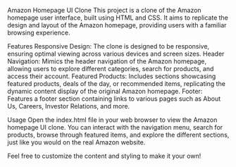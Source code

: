 Amazon Homepage UI Clone
This project is a clone of the Amazon homepage user interface, built using HTML and CSS. It aims to replicate the design and layout of the Amazon homepage, providing users with a familiar browsing experience.

Features
Responsive Design: The clone is designed to be responsive, ensuring optimal viewing across various devices and screen sizes.
Header Navigation: Mimics the header navigation of the Amazon homepage, allowing users to explore different categories, search for products, and access their account.
Featured Products: Includes sections showcasing featured products, deals of the day, or recommended items, replicating the dynamic content display of the original Amazon homepage.
Footer: Features a footer section containing links to various pages such as About Us, Careers, Investor Relations, and more.

Usage
Open the index.html file in your web browser to view the Amazon homepage UI clone. You can interact with the navigation menu, search for products, browse through featured items, and explore the different sections, just like you would on the real Amazon website.

Feel free to customize the content and styling to make it your own!
